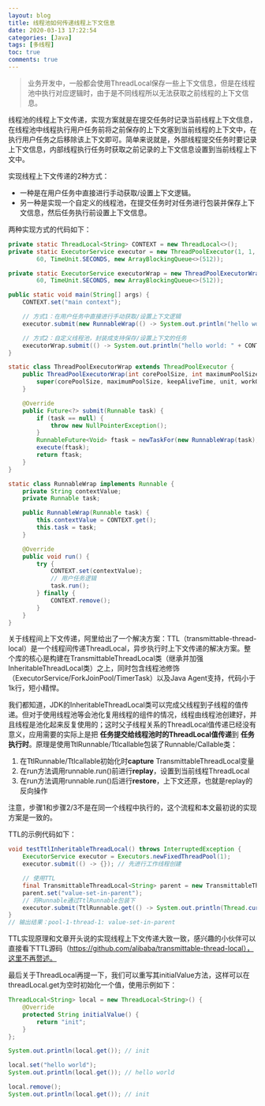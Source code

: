 ```yaml
---
layout: blog
title: 线程池如何传递线程上下文信息
date: 2020-03-13 17:22:54
categories: [Java]
tags: [多线程]
toc: true
comments: true
---
```


> 业务开发中，一般都会使用ThreadLocal保存一些上下文信息，但是在线程池中执行对应逻辑时，由于是不同线程所以无法获取之前线程的上下文信息。

线程池的线程上下文传递，实现方案就是在提交任务时记录当前线程上下文信息，在线程池中线程执行用户任务前将之前保存的上下文塞到当前线程的上下文中，在执行用户任务之后移除该上下文即可。简单来说就是，外部线程提交任务时要记录上下文信息，内部线程执行任务时获取之前记录的上下文信息设置到当前线程上下文中。

实现线程上下文传递的2种方式：

- 一种是在用户任务中直接进行手动获取/设置上下文逻辑。
- 另一种是实现一个自定义的线程池，在提交任务时对任务进行包装并保存上下文信息，然后任务执行前设置上下文信息。

两种实现方式的代码如下：

```java
private static ThreadLocal<String> CONTEXT = new ThreadLocal<>();
private static ExecutorService executor = new ThreadPoolExecutor(1, 1,
        60, TimeUnit.SECONDS, new ArrayBlockingQueue<>(512));

private static ExecutorService executorWrap = new ThreadPoolExecutorWrap(1, 1,
        60, TimeUnit.SECONDS, new ArrayBlockingQueue<>(512));

public static void main(String[] args) {
    CONTEXT.set("main context");

    // 方式1：在用户任务中直接进行手动获取/设置上下文逻辑
    executor.submit(new RunnableWrap(() -> System.out.println("hello world: " + CONTEXT.get())));

    // 方式2：自定义线程池，封装成支持保存/设置上下文的任务
    executorWrap.submit(() -> System.out.println("hello world: " + CONTEXT.get()));
}

static class ThreadPoolExecutorWrap extends ThreadPoolExecutor {
    public ThreadPoolExecutorWrap(int corePoolSize, int maximumPoolSize, long keepAliveTime, TimeUnit unit, BlockingQueue<Runnable> workQueue) {
        super(corePoolSize, maximumPoolSize, keepAliveTime, unit, workQueue);
    }

    @Override
    public Future<?> submit(Runnable task) {
        if (task == null) {
            throw new NullPointerException();
        }
        RunnableFuture<Void> ftask = newTaskFor(new RunnableWrap(task), null);
        execute(ftask);
        return ftask;
    }
}

static class RunnableWrap implements Runnable {
    private String contextValue;
    private Runnable task;

    public RunnableWrap(Runnable task) {
        this.contextValue = CONTEXT.get();
        this.task = task;
    }

    @Override
    public void run() {
        try {
            CONTEXT.set(contextValue);
            // 用户任务逻辑
            task.run();
        } finally {
            CONTEXT.remove();
        }
    }
}
```

关于线程间上下文传递，阿里给出了一个解决方案：TTL（transmittable-thread-local）是一个线程间传递ThreadLocal，异步执行时上下文传递的解决方案。整个库的核心是构建在TransmittableThreadLocal类（继承并加强InheritableThreadLocal类）之上，同时包含线程池修饰（ExecutorService/ForkJoinPool/TimerTask）以及Java Agent支持，代码小于1k行，短小精悍。

我们都知道，JDK的InheritableThreadLocal类可以完成父线程到子线程的值传递。但对于使用线程池等会池化复用线程的组件的情况，线程由线程池创建好，并且线程是池化起来反复使用的；这时父子线程关系的ThreadLocal值传递已经没有意义，应用需要的实际上是把 **任务提交给线程池时的ThreadLocal值传递**到 **任务执行时**。原理是使用TtlRunnable/Ttlcallable包装了Runnable/Callable类：

1. 在TtlRunnable/Ttlcallable初始化时**capture** TransmittableThreadLocal变量
2. 在run方法调用runnable.run()前进行**replay**，设置到当前线程ThreadLocal
3. 在run方法调用runnable.run()后进行**restore**，上下文还原，也就是replay的反向操作

注意，步骤1和步骤2/3不是在同一个线程中执行的，这个流程和本文最初说的实现方案是一致的。

TTL的示例代码如下：

```java
void testTtlInheritableThreadLocal() throws InterruptedException {
    ExecutorService executor = Executors.newFixedThreadPool(1);
    executor.submit(() -> {}); // 先进行工作线程创建

    // 使用TTL
    final TransmittableThreadLocal<String> parent = new TransmittableThreadLocal<>();
    parent.set("value-set-in-parent");
    // 将Runnable通过TtlRunnable包装下
    executor.submit(TtlRunnable.get(() -> System.out.println(Thread.currentThread().getName() + ": " + parent.get())));
}
// 输出结果：pool-1-thread-1: value-set-in-parent
```

TTL实现原理和文章开头说的实现线程上下文传递大致一致，感兴趣的小伙伴可以直接看下TTL源码（https://github.com/alibaba/transmittable-thread-local），这里不再赘述。

最后关于ThreadLocal再提一下，我们可以重写其initialValue方法，这样可以在threadLocal.get为空时初始化一个值，使用示例如下：

```java
ThreadLocal<String> local = new ThreadLocal<String>() {
    @Override
    protected String initialValue() {
        return "init";
    }
};

System.out.println(local.get()); // init

local.set("hello world");
System.out.println(local.get()); // hello world

local.remove();
System.out.println(local.get()); // init
```


